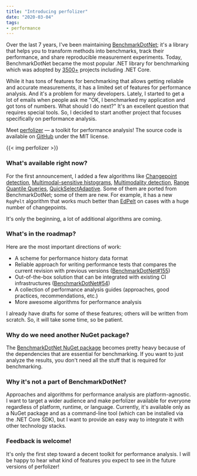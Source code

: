 ```yaml
---
title: "Introducing perfolizer"
date: "2020-03-04"
tags:
- performance
---
```


Over the last 7 years, I've been maintaining [BenchmarkDotNet](https://github.com/dotnet/BenchmarkDotNet);
  it's a library that helps you to transform methods into benchmarks, track their performance, and share reproducible measurement experiments.
Today, BenchmarkDotNet became the most popular .NET library for benchmarking which was adopted by [3500+](https://github.com/dotnet/BenchmarkDotNet#who-use-benchmarkdotnet) projects including .NET Core.

While it has tons of features for benchmarking that allows getting reliable and accurate measurements,
  it has a limited set of features for performance analysis.
And it's a problem for many developers.
Lately, I started to get a lot of emails when people ask me
  "OK, I benchmarked my application and got tons of numbers. What should I do next?"
It's an excellent question that requires special tools.
So, I decided to start another project that focuses specifically on performance analysis.

Meet [perfolizer](https://github.com/AndreyAkinshin/perfolizer) — a toolkit for performance analysis!
The source code is available on [GitHub](https://github.com/AndreyAkinshin/perfolizer) under the MIT license.

{{< img perfolizer >}}

<!--more-->

### What's available right now?

For the first announcement, I added a few algorithms like
  [Changepoint detection](https://github.com/AndreyAkinshin/perfolizer#changepoint-detection),
  [Multimodal-sensitive histograms](https://github.com/AndreyAkinshin/perfolizer#multimodal-sensitive-histograms),
  [Multimodality detection](https://github.com/AndreyAkinshin/perfolizer#multimodality-detection),
  [Range Quantile Queries](https://github.com/AndreyAkinshin/perfolizer#range-quantile-queries),
  [QuickSelectAdaptive](https://github.com/AndreyAkinshin/perfolizer#quickselectadaptive).
Some of them are ported from BenchmarkDotNet; some of them are new.
For example, it has a new `RqqPelt` algorithm that works much better than [EdPelt](https://aakinshin.net/posts/edpelt/) on cases
  with a huge number of changepoints.

It's only the beginning, a lot of additional algorithms are coming.

### What's in the roadmap?

Here are the most important directions of work:

* A scheme for performance history data format
* Reliable approach for writing performance tests that compares the current revision with previous versions ([BenchmarkDotNet#155](https://github.com/dotnet/BenchmarkDotNet/issues/155))
* Out-of-the-box solution that can be integrated with existing CI infrastructures ([BenchmarkDotNet#54](https://github.com/dotnet/BenchmarkDotNet/issues/54))
* A collection of performance analysis guides (approaches, good practices, recommendations, etc.)
* More awesome algorithms for performance analysis

I already have drafts for some of these features; others will be written from scratch.
So, it will take some time, so be patient.

### Why do we need another NuGet package?

The [BenchmarkDotNet NuGet package](https://www.nuget.org/packages/BenchmarkDotNet/) becomes pretty heavy because of the dependencies that are essential for benchmarking.
If you want to just analyze the results, you don't need all the stuff that is required for benchmarking.

### Why it's not a part of BenchmarkDotNet?

Approaches and algorithms for performance analysis are platform-agnostic.
I want to target a wider audience and make perfolizer available for everyone regardless of platform, runtime, or language.
Currently, it's available only as a NuGet package and as a command-line tool (which can be installed via the .NET Core SDK),
  but I want to provide an easy way to integrate it with other technology stacks.

### Feedback is welcome!

It's only the first step toward a decent toolkit for performance analysis.
I will be happy to hear what kind of features you expect to see in the future versions of perfolizer!
